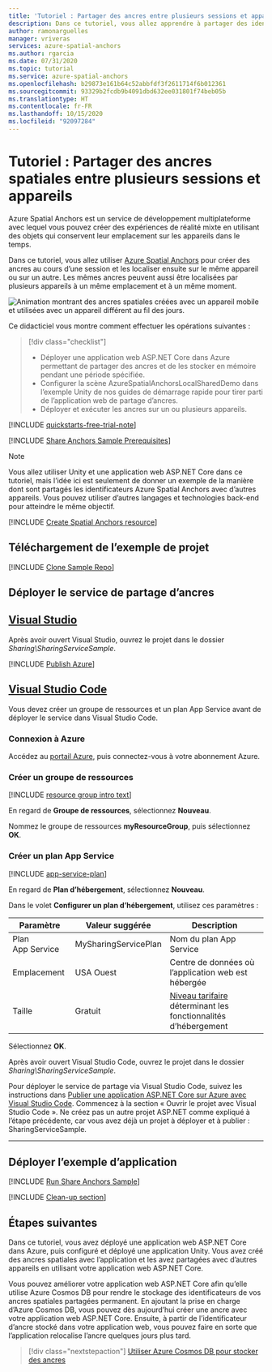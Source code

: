 ```yaml
---
title: 'Tutoriel : Partager des ancres entre plusieurs sessions et appareils'
description: Dans ce tutoriel, vous allez apprendre à partager des identificateurs Azure Spatial Anchor entre des appareils Android/iOS dans Unity avec un service back-end.
author: ramonarguelles
manager: vriveras
services: azure-spatial-anchors
ms.author: rgarcia
ms.date: 07/31/2020
ms.topic: tutorial
ms.service: azure-spatial-anchors
ms.openlocfilehash: b29873e161b64c52abbfdf3f2611714f6b012361
ms.sourcegitcommit: 93329b2fcdb9b4091dbd632ee031801f74beb05b
ms.translationtype: HT
ms.contentlocale: fr-FR
ms.lasthandoff: 10/15/2020
ms.locfileid: "92097284"
---
```

# <a name="tutorial-share-spatial-anchors-across-sessions-and-devices"></a>Tutoriel : Partager des ancres spatiales entre plusieurs sessions et appareils

Azure Spatial Anchors est un service de développement multiplateforme avec lequel vous pouvez créer des expériences de réalité mixte en utilisant des objets qui conservent leur emplacement sur les appareils dans le temps. 

Dans ce tutoriel, vous allez utiliser [Azure Spatial Anchors](../overview.md) pour créer des ancres au cours d’une session et les localiser ensuite sur le même appareil ou sur un autre. Les mêmes ancres peuvent aussi être localisées par plusieurs appareils à un même emplacement et à un même moment.

![Animation montrant des ancres spatiales créées avec un appareil mobile et utilisées avec un appareil différent au fil des jours.](./media/persistence.gif)


Ce didacticiel vous montre comment effectuer les opérations suivantes :

> [!div class="checklist"]
> * Déployer une application web ASP.NET Core dans Azure permettant de partager des ancres et de les stocker en mémoire pendant une période spécifiée.
> * Configurer la scène AzureSpatialAnchorsLocalSharedDemo dans l’exemple Unity de nos guides de démarrage rapide pour tirer parti de l’application web de partage d’ancres.
> * Déployer et exécuter les ancres sur un ou plusieurs appareils.

[!INCLUDE [quickstarts-free-trial-note](../../../includes/quickstarts-free-trial-note.md)]

[!INCLUDE [Share Anchors Sample Prerequisites](../../../includes/spatial-anchors-share-sample-prereqs.md)]

> [!NOTE]
> Vous allez utiliser Unity et une application web ASP.NET Core dans ce tutoriel, mais l’idée ici est seulement de donner un exemple de la manière dont sont partagés les identificateurs Azure Spatial Anchors avec d’autres appareils. Vous pouvez utiliser d’autres langages et technologies back-end pour atteindre le même objectif.

[!INCLUDE [Create Spatial Anchors resource](../../../includes/spatial-anchors-get-started-create-resource.md)]

## <a name="download-the-sample-project"></a>Téléchargement de l’exemple de projet

[!INCLUDE [Clone Sample Repo](../../../includes/spatial-anchors-clone-sample-repository.md)]

## <a name="deploy-the-sharing-anchors-service"></a>Déployer le service de partage d’ancres

## <a name="visual-studio"></a>[Visual Studio](#tab/VS)

Après avoir ouvert Visual Studio, ouvrez le projet dans le dossier *Sharing\SharingServiceSample*.

[!INCLUDE [Publish Azure](../../../includes/spatial-anchors-publish-azure.md)]

## <a name="visual-studio-code"></a>[Visual Studio Code](#tab/VSC)

Vous devez créer un groupe de ressources et un plan App Service avant de déployer le service dans Visual Studio Code.

### <a name="sign-in-to-azure"></a>Connexion à Azure

Accédez au <a href="https://portal.azure.com/" target="_blank">portail Azure</a>, puis connectez-vous à votre abonnement Azure.

### <a name="create-a-resource-group"></a>Créer un groupe de ressources

[!INCLUDE [resource group intro text](../../../includes/resource-group.md)]

En regard de **Groupe de ressources**, sélectionnez **Nouveau**.

Nommez le groupe de ressources **myResourceGroup**, puis sélectionnez **OK**.

### <a name="create-an-app-service-plan"></a>Créer un plan App Service

[!INCLUDE [app-service-plan](../../../includes/app-service-plan.md)]

En regard de **Plan d’hébergement**, sélectionnez **Nouveau**.

Dans le volet **Configurer un plan d’hébergement**, utilisez ces paramètres :

| Paramètre | Valeur suggérée | Description |
|-|-|-|
|Plan App Service| MySharingServicePlan | Nom du plan App Service |
| Emplacement | USA Ouest | Centre de données où l’application web est hébergée |
| Taille | Gratuit | [Niveau tarifaire](https://azure.microsoft.com/pricing/details/app-service/?ref=microsoft.com&utm_source=microsoft.com&utm_medium=docs&utm_campaign=visualstudio) déterminant les fonctionnalités d’hébergement |

Sélectionnez **OK**.

Après avoir ouvert Visual Studio Code, ouvrez le projet dans le dossier *Sharing\SharingServiceSample*. 

Pour déployer le service de partage via Visual Studio Code, suivez les instructions dans <a href="/aspnet/core/tutorials/publish-to-azure-webapp-using-vscode?view=aspnetcore-2.2#open-it-with-visual-studio-code" target="_blank">Publier une application ASP.NET Core sur Azure avec Visual Studio Code</a>. Commencez à la section « Ouvrir le projet avec Visual Studio Code ». Ne créez pas un autre projet ASP.NET comme expliqué à l’étape précédente, car vous avez déjà un projet à déployer et à publier : SharingServiceSample.

---

## <a name="deploy-the-sample-app"></a>Déployer l’exemple d’application

[!INCLUDE [Run Share Anchors Sample](../../../includes/spatial-anchors-run-share-sample.md)]

[!INCLUDE [Clean-up section](../../../includes/clean-up-section-portal.md)]

## <a name="next-steps"></a>Étapes suivantes

Dans ce tutoriel, vous avez déployé une application web ASP.NET Core dans Azure, puis configuré et déployé une application Unity. Vous avez créé des ancres spatiales avec l’application et les avez partagées avec d’autres appareils en utilisant votre application web ASP.NET Core.

Vous pouvez améliorer votre application web ASP.NET Core afin qu’elle utilise Azure Cosmos DB pour rendre le stockage des identificateurs de vos ancres spatiales partagées permanent. En ajoutant la prise en charge d’Azure Cosmos DB, vous pouvez dès aujourd’hui créer une ancre avec votre application web ASP.NET Core. Ensuite, à partir de l’identificateur d’ancre stocké dans votre application web, vous pouvez faire en sorte que l’application relocalise l’ancre quelques jours plus tard.

> [!div class="nextstepaction"]
> [Utiliser Azure Cosmos DB pour stocker des ancres](./tutorial-use-cosmos-db-to-store-anchors.md)